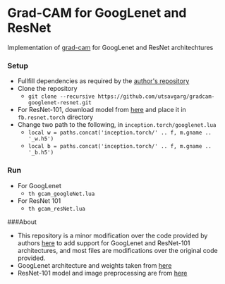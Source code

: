 # Grad-CAM for GoogLenet and ResNet
Implementation of [grad-cam](https://arxiv.org/abs/1610.02391) for GoogLenet and ResNet architechtures

### Setup
* Fullfill dependencies as required by the [author's repository](https://github.com/ramprs/grad-cam)
* Clone the repository
  * ```git clone --recursive https://github.com/utsavgarg/gradcam-googlenet-resnet.git```
* For ResNet-101, download model from [here](https://d2j0dndfm35trm.cloudfront.net/resnet-101.t7) and place it in ```fb.resnet.torch``` directory
* Change two path to the following, in ```inception.torch/googlenet.lua```
  * ```local w = paths.concat('inception.torch/' .. f, m.gname .. '_w.h5')```
  * ```local b = paths.concat('inception.torch/' .. f, m.gname .. '_b.h5')```

### Run
* For GoogLenet
  * ```th gcam_googleNet.lua```
* For ResNet 101
  * ```th gcam_resNet.lua```

###About
* This repository is a minor modification over the code provided by authors [here](https://github.com/ramprs/grad-cam) to add support for GoogLenet and ResNet-101 architectures, and most files are modifications over the original code provided.
* GoogLenet architecture and weights taken from [here](https://github.com/soumith/inception.torch.git)
* ResNet-101 model and image preprocessing are from [here](https://github.com/facebook/fb.resnet.torch)





